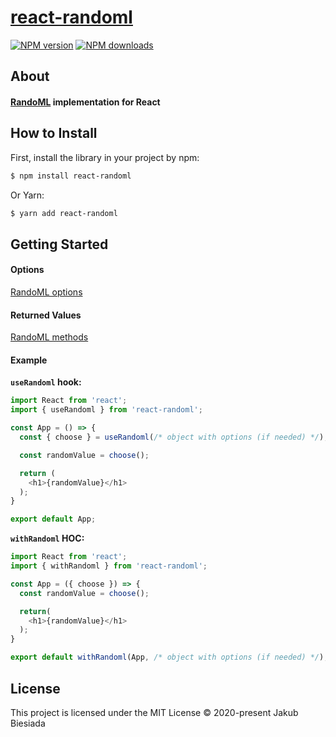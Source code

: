 # [react-randoml](https://github.com/randoml-js/react-randoml)

[![NPM version](http://img.shields.io/npm/v/react-randoml.svg?style=flat-square)](https://www.npmjs.com/package/react-randoml)
[![NPM downloads](http://img.shields.io/npm/dm/react-randoml.svg?style=flat-square)](https://www.npmjs.com/package/react-randoml)

## About
#### [RandoML](https://www.npmjs.com/package/randoml) implementation for React

## How to Install
First, install the library in your project by npm:
```sh
$ npm install react-randoml
```

Or Yarn:
```sh
$ yarn add react-randoml
```

## Getting Started
#### Options
[RandoML options](https://github.com/randoml-js/randoml#options)

#### Returned Values
[RandoML methods](https://github.com/randoml-js/randoml#methods)

#### Example
**`useRandoml` hook:**
```js
import React from 'react';
import { useRandoml } from 'react-randoml';

const App = () => {
  const { choose } = useRandoml(/* object with options (if needed) */);

  const randomValue = choose();

  return (
    <h1>{randomValue}</h1>
  );
}

export default App;
```

**`withRandoml` HOC:**
```js
import React from 'react';
import { withRandoml } from 'react-randoml';

const App = ({ choose }) => {
  const randomValue = choose();

  return(
    <h1>{randomValue}</h1>
  );
}

export default withRandoml(App, /* object with options (if needed) */);
```

## License
This project is licensed under the MIT License © 2020-present Jakub Biesiada
